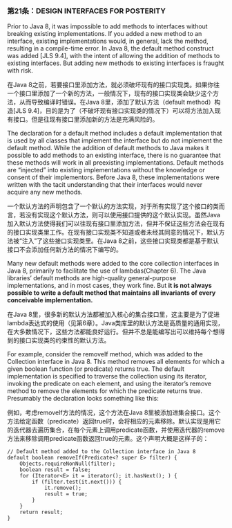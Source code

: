 ### 第21条：DESIGN INTERFACES FOR POSTERITY

Prior to Java 8, it was impossible to add methods to interfaces without breaking existing implementations. If you added a new method to an interface, existing implementations would, in general, lack the method, resulting in a compile-time error. In Java 8, the default method construct was added \[JLS 9.4\], with the intent of allowing the addition of methods to existing interfaces. But adding new methods to existing interfaces is fraught with risk.

在Java 8之前，若要接口里添加方法，就必须破坏现有的接口实现类。如果你往一个接口里添加了一个新的方法，一般情况下，现有的接口实现类会缺少这个方法，从而导致编译时错误。在Java 8里，添加了默认方法（default method）构造\[JLS 9.4\]，目的是为了（不破坏现有接口实现类的情况下）可以将方法加入现有接口。但是往现有接口里添加新的方法是充满风险的。

The declaration for a default method includes a default implementation that is used by all classes that implement the interface but do not implement the default method. While the addition of default methods to Java makes it possible to add methods to an existing interface, there is no guarantee that these methods will work in all preexisting implementations. Default methods are “injected” into existing implementations without the knowledge or consent of their implementors. Before Java 8, these implementations were written with the tacit understanding that their interfaces would never acquire any new methods.

一个默认方法的声明包含了一个默认的方法实现，对于所有实现了这个接口的类而言，若没有实现这个默认方法，则可以使用接口提供的这个默认实现。虽然Java加入默认方法使得我们可以往现有接口里添加方法，但并不保证这些方法会在现有的接口实现类里工作。在现有接口实现类不知道或者未经其同意的情况下，默认方法被“注入”了这些接口实现类里。在Java 8之前，这些接口实现类都是基于默认接口不会添加任何新方法的情况下编写的。

Many new default methods were added to the core collection interfaces in Java 8, primarily to facilitate the use of lambdas\(Chapter 6\). The Java libraries’ default methods are high-quality general-purpose implementations, and in most cases, they work fine. But **it is not always possible to write a default method that maintains all invariants of every conceivable implementation.**

在Java 8里，很多新的默认方法都被加入核心的集合接口里，这主要是为了促进lambda表达式的使用（见第6章）。Java类库里的默认方法是高质量的通用实现，在大多数情况下，这些方法都能良好运行。但并不总是能编写出可以维持每个想得到的接口实现类的约束性的默认方法。

For example, consider the removeIf method, which was added to the Collection interface in Java 8. This method removes all elements for which a given boolean function \(or predicate\) returns true. The default implementation is specified to traverse the collection using its iterator, invoking the predicate on each element, and using the iterator’s remove method to remove the elements for which the predicate returns true. Presumably the declaration looks something like this:

例如，考虑removeIf方法的情况，这个方法在Java 8里被添加进集合接口。这个方法给定函数（predicate）返回true时，会将相应的元素移除。默认实现是用它的迭代器去遍历集合，在每个元素上调用predicate函数，并使用迭代器的remove方法来移除调用predicate函数返回true的元素。这个声明大概是这样子的：

```
// Default method added to the Collection interface in Java 8
default boolean removeIf(Predicate<? super E> filter) {
    Objects.requireNonNull(filter);
    boolean result = false;
    for (Iterator<E> it = iterator(); it.hasNext(); ) {
        if (filter.test(it.next())) {
            it.remove();
            result = true;
        }
    } 
    return result;
}
```



